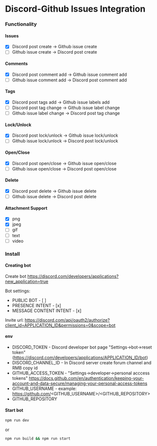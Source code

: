 # Discord-Github Issues Integration

### Functionality

#### Issues
- [x] Discord post create -> Github issue create
- [ ] Github issue create -> Discord post create

#### Comments
- [x] Discord post comment add -> Github issue comment add
- [ ] Github issue comment add -> Discord post comment add

#### Tags
- [x] Discord post tags add -> Github issue labels add
- [ ] Discord post tag change -> Github issue label change
- [ ] Github issue label change -> Discord post tag change

#### Lock/Unlock
- [x] Discord post lock/unlock -> Github issue lock/unlock
- [ ] Github issue lock/unlock -> Discord post lock/unlock

#### Open/Close
- [x] Discord post open/close -> Github issue open/close
- [ ] Github issue open/close -> Discord post open/close

#### Delete
- [x] Discord post delete -> Github issue delete
- [ ] Github issue delete -> Discord post delete

#### Attachment Support
- [x] png
- [x] jpeg
- [ ] gif
- [ ] text
- [ ] video

### Install
#### Creating bot
Create bot https://discord.com/developers/applications?new_application=true

Bot settings: 
- PUBLIC BOT - [ ]
- PRESENCE INTENT - [x]
- MESSAGE CONTENT INTENT - [x]

Invite url: https://discord.com/api/oauth2/authorize?client_id=APPLICATION_ID&permissions=0&scope=bot

#### env
- DISCORD_TOKEN - Discord developer bot page "Settings->bot->reset token" (https://discord.com/developers/applications/APPLICATION_ID/bot)
- DISCORD_CHANNEL_ID - In Discord server create forum channel and RMB copy id
- GITHUB_ACCESS_TOKEN - "Settings->developer->personal acccess tokens" https://docs.github.com/en/authentication/keeping-your-account-and-data-secure/managing-your-personal-access-tokens
- GITHUB_USERNAME - example: https://github.com/<GITHUB_USERNAME>/<GITHUB_REPOSITORY>
- GITHUB_REPOSITORY

#### Start bot
```bash
npm run dev
```
or
```bash
npm run build && npm run start
```